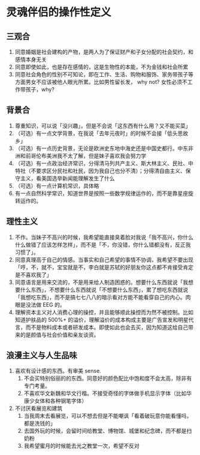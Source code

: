 # 灵魂伴侣的操作性定义

## 三观合

1. 同意婚姻是社会建构的产物，是两人为了保证财产和子女分配的社会契约，和感情本身无关
2. 同意即使如此，也是存在感情的，这是生物性的本能，不为金钱和社会所累
3. 同意社会角色的性别不可知论，即在工作、生活、购物和服饰、家务带孩子等方面男女不应该被他人眼光所累。比如男性留长发， why not? 女性必须不工作带孩子，why?

## 背景合

1. 尊重知识，可以说「没兴趣」，但是不会说「这东西有什么用？又不能买菜」
2. （可选）有一点文学背景，在我说「去年元夜时」的时候不会接「低头思故乡」
3. （可选）有一点历史背景，无论是欧洲史东地中海史还是中国史都行。中东非洲和前哥伦布美洲我不太了解，但是妹子喜欢我会努力学
4. （可选）有一点政治经济常识，分得清马列共产主义、斯大林主义、民社、中特社（不要求区分民社和社民，因为我自己也分不清）；分得清自由主义、保守主义，看美国选举新闻能理解发生了什么
5. （可选）有一点计算机常识，具体略
6. 有一点自然科学常识，知道世界是按照一些数学规律运作的，而不是靠星座旋转运作的。

## 理性主义

1. 不作。当妹子不高兴的时候，我希望能直接臭着脸对我说「我不高兴，你什么什么做错了应该怎样怎样」，而不是「不，你没错，你什么错都没有，反正我习惯了」。
2. 同意真理高于自己的情感。当事实和自己希望的事情不协调，我希望不要出现「哼，不，就不，宝宝就是不，李白就是苏轼的好朋友你这点都不肯接受肯定是不喜欢我了」
3. 同意语言是用来交流的，不是用来给人制造困惑的。想要什么东西就说「我想要什么东西」，不想要什么东西就说「不想要什么东西」，累了想吃东西就说「我想吃东西」，而不是搞七七八八的暗示看对方能不能看穿自己的内心。肉眼是没法做 EEG 的。
4. 理解资本主义对人消费心理的操控，并且能够顺此操控而为然不被控制。比如知道护肤品的 500%+ 的溢价，理解溢价的成本构成主要是广告宣发和明星代言，而不是物料成本或者研发成本。即使如此也会去买，因为知道这给自己带来的是颜值与社会价值和亲友谈资。

## 浪漫主义与人生品味

1. 喜欢有设计感的东西。有审美 sense. 
	1. 不会买特别俗丽的的东西。同意好的颜色配比中饱和度不会太高，除非有专门考量。
	2. 不喜欢华文新魏和华文行楷。不接受奇怪的字体做手机显示字体（比如华康少女体和各种钢笔字体）
2. 不讨厌看展览和建筑
	1. 当我周末去看展览，可以不想去但是不能嘲讽「看着破玩意你能看懂吗，都是洗钱的」
	2. 去国外玩的时候，会留时间给教堂、博物馆、城堡和纪念碑，而不都是扫奶粉
	3. 我希望蜜月的时候能去光之教堂一次，希望不反对
